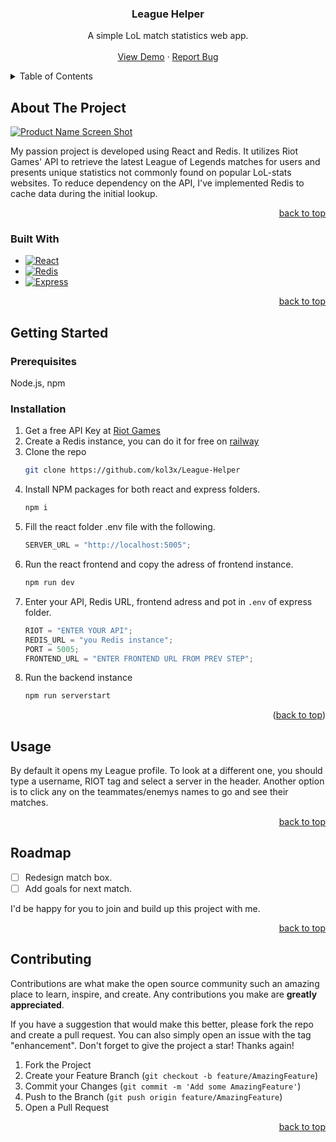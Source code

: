 <a name="readme-top"></a>

<div align="center">

  <h3 align="center">League Helper</h3>

  <p align="center">
    A simple LoL match statistics web app.
    <br />
    <br />
    <a href="https://moonlit-kleicha-cc0648.netlify.app/">View Demo</a>
    ·
    <a href="https://github.com/kol3x/League-Helper/issues">Report Bug</a>
  </p>
</div>

<!-- TABLE OF CONTENTS -->
<details>
  <summary>Table of Contents</summary>
  <ol>
    <li>
      <a href="#about-the-project">About The Project</a>
      <ul>
        <li><a href="#built-with">Built With</a></li>
      </ul>
    </li>
    <li>
      <a href="#getting-started">Getting Started</a>
      <ul>
        <li><a href="#prerequisites">Prerequisites</a></li>
        <li><a href="#installation">Installation</a></li>
      </ul>
    </li>
    <li><a href="#usage">Usage</a></li>
    <li><a href="#roadmap">Roadmap</a></li>
    <li><a href="#contributing">Contributing</a></li>
  </ol>
</details>

<!-- ABOUT THE PROJECT -->

## About The Project

[![Product Name Screen Shot][product-screenshot]](https://moonlit-kleicha-cc0648.netlify.app)

My passion project is developed using React and Redis. It utilizes Riot Games' API to retrieve the latest League of Legends matches for users and presents unique statistics not commonly found on popular LoL-stats websites. To reduce dependency on the API, I've implemented Redis to cache data during the initial lookup.

<p align="right"><a href="#readme-top">back to top</a></p>

### Built With

- [![React][React.js]][React-url]
- [![Redis][Redis.io]][Redis-url]
- [![Express][Expressjs.com]][Express-url]

<p align="right"><a href="#readme-top">back to top</a></p>

<!-- GETTING STARTED -->

## Getting Started

### Prerequisites

Node.js, npm

### Installation

1. Get a free API Key at [Riot Games](https://developer.riotgames.com/)
2. Create a Redis instance, you can do it for free on [railway](https://railway.app/)
3. Clone the repo
   ```sh
   git clone https://github.com/kol3x/League-Helper
   ```
4. Install NPM packages for both react and express folders.
   ```sh
   npm i
   ```
5. Fill the react folder .env file with the following.
   ```js
   SERVER_URL = "http://localhost:5005";
   ```
6. Run the react frontend and copy the adress of frontend instance.
   ```sh
   npm run dev
   ```
7. Enter your API, Redis URL, frontend adress and pot in `.env` of express folder.
   ```js
   RIOT = "ENTER YOUR API";
   REDIS_URL = "you Redis instance";
   PORT = 5005;
   FRONTEND_URL = "ENTER FRONTEND URL FROM PREV STEP";
   ```
8. Run the backend instance
   ```sh
   npm run serverstart
   ```

<p align="right">(<a href="#readme-top">back to top</a>)</p>

<!-- USAGE EXAMPLES -->

## Usage

By default it opens my League profile. To look at a different one, you should type a username, RIOT tag and select a server in the header.
Another option is to click any on the teammates/enemys names to go and see their matches.

<p align="right"><a href="#readme-top">back to top</a></p>

<!-- ROADMAP -->

## Roadmap

- [ ] Redesign match box.
- [ ] Add goals for next match.

I'd be happy for you to join and build up this project with me.

<p align="right"><a href="#readme-top">back to top</a></p>

<!-- CONTRIBUTING -->

## Contributing

Contributions are what make the open source community such an amazing place to learn, inspire, and create. Any contributions you make are **greatly appreciated**.

If you have a suggestion that would make this better, please fork the repo and create a pull request. You can also simply open an issue with the tag "enhancement".
Don't forget to give the project a star! Thanks again!

1. Fork the Project
2. Create your Feature Branch (`git checkout -b feature/AmazingFeature`)
3. Commit your Changes (`git commit -m 'Add some AmazingFeature'`)
4. Push to the Branch (`git push origin feature/AmazingFeature`)
5. Open a Pull Request

<p align="right"><a href="#readme-top">back to top</a></p>

<!-- MARKDOWN LINKS & IMAGES -->
<!-- https://www.markdownguide.org/basic-syntax/#reference-style-links -->

[linkedin-shield]: https://img.shields.io/badge/-LinkedIn-black.svg?style=for-the-badge&logo=linkedin&colorB=555
[linkedin-url]: https://www.linkedin.com/in/nikolai-shcherbinin/
[product-screenshot]: https://zingy-griffin-616d20.netlify.app/assets/project-2-btNll4wK.png
[React.js]: https://img.shields.io/badge/React-20232A?style=for-the-badge&logo=react&logoColor=61DAFB
[React-url]: https://reactjs.org/
[Redis.io]: https://img.shields.io/badge/redis-%23DD0031.svg?style=for-the-badge&logo=redis&logoColor=white
[Redis-url]: https://redis.io/
[Expressjs.com]: https://img.shields.io/badge/express.js-%23404d59.svg?style=for-the-badge&logo=react&logoColor=61DAFB
[Express-url]: https://expressjs.com/
